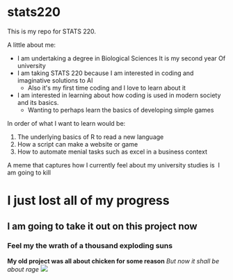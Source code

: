 # stats220
This is my repo for STATS 220. 

A little about me:

- I am undertaking a degree in Biological Sciences
  It is my second year Of university
- I am taking STATS 220 because I am interested in coding and imaginative solutions to AI
  - Also it's my first time coding and I love to learn about it 
- I am interested in learning about how coding is used in modern society and its basics.
  - Wanting to perhaps learn the basics of developing simple games

In order of what I want to learn would be:
1. The underlying basics of R to read a new language
2. How a script can make a website or game
3. How to automate menial tasks such as excel in a business context

A meme that captures how I currently feel about my university studies is ![]()
I am going to kill 
# I just lost all of my progress
## I am going to take it out on this project now
### Feel my the wrath of a thousand exploding suns
**My old project was all about chicken for some reason**
_But now it shall be about rage_
![](https://encrypted-tbn2.gstatic.com/images?q=tbn:ANd9GcTuUsFAgXIm9ZenS2IjPch_p41MFf7L6lODsiwgg-cs5Ifn0PeYJBGhSMTva3L97yWiNsyP3T5ho5-lQFGT9LMTNY7GOBCjtNLNofxR)

